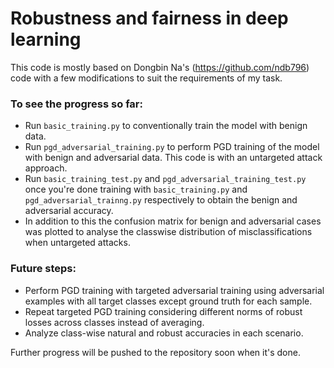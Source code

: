 # Robustness and fairness in deep learning

This code is mostly based on Dongbin Na's (https://github.com/ndb796) code with a few modifications to suit the requirements of my task. 

### To see the progress so far:
* Run `basic_training.py` to conventionally train the model with benign data.
* Run `pgd_adversarial_training.py` to perform PGD training of the model with benign and adversarial data. This code is with an untargeted attack approach.
* Run `basic_training_test.py` and `pgd_adversarial_training_test.py` once you're done training with `basic_training.py` and `pgd_adversarial_trainng.py` respectively to obtain the benign and adversarial accuracy.
* In addition to this the confusion matrix for benign and adversarial cases was plotted to analyse the classwise distribution of misclassifications when untargeted attacks.

### Future steps:
* Perform PGD training with targeted adversarial training using adversarial examples with all target classes except ground truth for each sample.
* Repeat targeted PGD training considering different norms of robust losses across classes instead of averaging.
* Analyze class-wise natural and robust accuracies in each scenario.

Further progress will be pushed to the repository soon when it's done.
